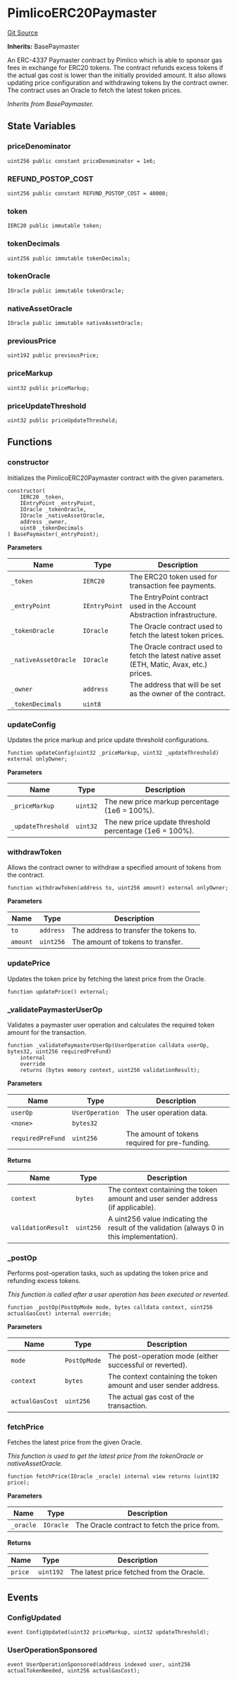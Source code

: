 # PimlicoERC20Paymaster
[Git Source](https://github.com/bob-collective/bob/blob/1194535b4647e398705fbc746acbe74734ab42fb/src/paymasters/AccountAbstraction/AATokenPaymaster.sol)

**Inherits:**
BasePaymaster

An ERC-4337 Paymaster contract by Pimlico which is able to sponsor gas fees in exchange for ERC20 tokens.
The contract refunds excess tokens if the actual gas cost is lower than the initially provided amount.
It also allows updating price configuration and withdrawing tokens by the contract owner.
The contract uses an Oracle to fetch the latest token prices.

*Inherits from BasePaymaster.*


## State Variables
### priceDenominator

```solidity
uint256 public constant priceDenominator = 1e6;
```


### REFUND_POSTOP_COST

```solidity
uint256 public constant REFUND_POSTOP_COST = 40000;
```


### token

```solidity
IERC20 public immutable token;
```


### tokenDecimals

```solidity
uint256 public immutable tokenDecimals;
```


### tokenOracle

```solidity
IOracle public immutable tokenOracle;
```


### nativeAssetOracle

```solidity
IOracle public immutable nativeAssetOracle;
```


### previousPrice

```solidity
uint192 public previousPrice;
```


### priceMarkup

```solidity
uint32 public priceMarkup;
```


### priceUpdateThreshold

```solidity
uint32 public priceUpdateThreshold;
```


## Functions
### constructor

Initializes the PimlicoERC20Paymaster contract with the given parameters.


```solidity
constructor(
    IERC20 _token,
    IEntryPoint _entryPoint,
    IOracle _tokenOracle,
    IOracle _nativeAssetOracle,
    address _owner,
    uint8 _tokenDecimals
) BasePaymaster(_entryPoint);
```
**Parameters**

|Name|Type|Description|
|----|----|-----------|
|`_token`|`IERC20`|The ERC20 token used for transaction fee payments.|
|`_entryPoint`|`IEntryPoint`|The EntryPoint contract used in the Account Abstraction infrastructure.|
|`_tokenOracle`|`IOracle`|The Oracle contract used to fetch the latest token prices.|
|`_nativeAssetOracle`|`IOracle`|The Oracle contract used to fetch the latest native asset (ETH, Matic, Avax, etc.) prices.|
|`_owner`|`address`|The address that will be set as the owner of the contract.|
|`_tokenDecimals`|`uint8`||


### updateConfig

Updates the price markup and price update threshold configurations.


```solidity
function updateConfig(uint32 _priceMarkup, uint32 _updateThreshold) external onlyOwner;
```
**Parameters**

|Name|Type|Description|
|----|----|-----------|
|`_priceMarkup`|`uint32`|The new price markup percentage (1e6 = 100%).|
|`_updateThreshold`|`uint32`|The new price update threshold percentage (1e6 = 100%).|


### withdrawToken

Allows the contract owner to withdraw a specified amount of tokens from the contract.


```solidity
function withdrawToken(address to, uint256 amount) external onlyOwner;
```
**Parameters**

|Name|Type|Description|
|----|----|-----------|
|`to`|`address`|The address to transfer the tokens to.|
|`amount`|`uint256`|The amount of tokens to transfer.|


### updatePrice

Updates the token price by fetching the latest price from the Oracle.


```solidity
function updatePrice() external;
```

### _validatePaymasterUserOp

Validates a paymaster user operation and calculates the required token amount for the transaction.


```solidity
function _validatePaymasterUserOp(UserOperation calldata userOp, bytes32, uint256 requiredPreFund)
    internal
    override
    returns (bytes memory context, uint256 validationResult);
```
**Parameters**

|Name|Type|Description|
|----|----|-----------|
|`userOp`|`UserOperation`|The user operation data.|
|`<none>`|`bytes32`||
|`requiredPreFund`|`uint256`|The amount of tokens required for pre-funding.|

**Returns**

|Name|Type|Description|
|----|----|-----------|
|`context`|`bytes`|The context containing the token amount and user sender address (if applicable).|
|`validationResult`|`uint256`|A uint256 value indicating the result of the validation (always 0 in this implementation).|


### _postOp

Performs post-operation tasks, such as updating the token price and refunding excess tokens.

*This function is called after a user operation has been executed or reverted.*


```solidity
function _postOp(PostOpMode mode, bytes calldata context, uint256 actualGasCost) internal override;
```
**Parameters**

|Name|Type|Description|
|----|----|-----------|
|`mode`|`PostOpMode`|The post-operation mode (either successful or reverted).|
|`context`|`bytes`|The context containing the token amount and user sender address.|
|`actualGasCost`|`uint256`|The actual gas cost of the transaction.|


### fetchPrice

Fetches the latest price from the given Oracle.

*This function is used to get the latest price from the tokenOracle or nativeAssetOracle.*


```solidity
function fetchPrice(IOracle _oracle) internal view returns (uint192 price);
```
**Parameters**

|Name|Type|Description|
|----|----|-----------|
|`_oracle`|`IOracle`|The Oracle contract to fetch the price from.|

**Returns**

|Name|Type|Description|
|----|----|-----------|
|`price`|`uint192`|The latest price fetched from the Oracle.|


## Events
### ConfigUpdated

```solidity
event ConfigUpdated(uint32 priceMarkup, uint32 updateThreshold);
```

### UserOperationSponsored

```solidity
event UserOperationSponsored(address indexed user, uint256 actualTokenNeeded, uint256 actualGasCost);
```

